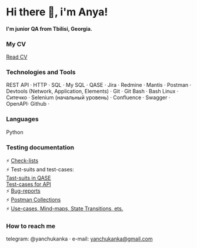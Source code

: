 # Hi there 👋, i'm Anya!
#### I'm junior QA from Tbilisi, Georgia.

### My CV
[Read CV](https://docs.google.com/document/d/1gIGALt9zfLahswHB4AAGPmjYUscjd3G548x9ZNSxSao/edit?usp=sharing)

### Technologies and Tools
REST API ·
HTTP ·
SQL ·
My SQL ·
QASE ·
Jira ·
Redmine ·
Mantis ·
Postman ·
Devtools (Network, Application, Elements) ·
Git ·
Git Bash ·
Bash Linux ·
Ситечко ·
Selenium (начальный уровень) ·
Confluence ·
Swagger ·
OpenAPI·
Github ·

### Languages
Python

### Testing documentation
⚡ [Check-lists](https://github.com/yanchukanka/check-lists)  
⚡ Test-suits and test-cases:  
[Tast-suits in QASE](https://app.qase.io/project/TEST?suite=1)  
[Test-cases for API](https://docs.google.com/spreadsheets/d/1OHv67l4nuOtl7viPgMwYgsh8qRRuDVWTnDy6M4cMHJI/edit?gid=0#gid=0)  
⚡ [Bug-reports]()  
⚡ [Postman Collections]()  
⚡ [Use-cases, Mind-maps, State Transitions, ets.]()  


### How to reach me
telegram: @yanchukanka ·
e-mail: yanchukanka@gmail.com
